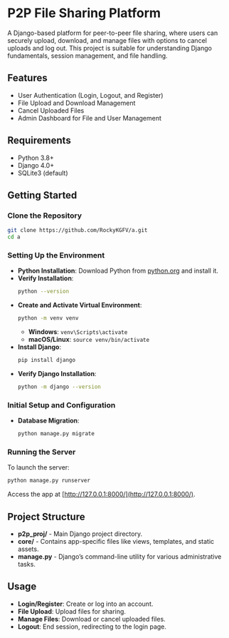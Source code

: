 # P2P File Sharing Platform

A Django-based platform for peer-to-peer file sharing, where users can securely upload, download, and manage files with options to cancel uploads and log out. This project is suitable for understanding Django fundamentals, session management, and file handling.

## Features
- User Authentication (Login, Logout, and Register)
- File Upload and Download Management
- Cancel Uploaded Files
- Admin Dashboard for File and User Management

## Requirements
- Python 3.8+
- Django 4.0+
- SQLite3 (default)

## Getting Started

### Clone the Repository
```bash
git clone https://github.com/RockyKGFV/a.git
cd a
```

### Setting Up the Environment
- **Python Installation**: Download Python from [python.org](https://www.python.org/downloads/) and install it.
- **Verify Installation**:
  ```bash
  python --version
  ```
- **Create and Activate Virtual Environment**:
  ```bash
  python -m venv venv
  ```
  - **Windows**: `venv\Scripts\activate`
  - **macOS/Linux**: `source venv/bin/activate`
- **Install Django**:
  ```bash
  pip install django
  ```
- **Verify Django Installation**:
  ```bash
  python -m django --version
  ```

### Initial Setup and Configuration

- **Database Migration**:
  ```bash
  python manage.py migrate
  ```

### Running the Server

To launch the server:
```bash
python manage.py runserver
```
Access the app at [http://127.0.0.1:8000/](http://127.0.0.1:8000/).

## Project Structure

- **p2p_proj/** - Main Django project directory.
- **core/** - Contains app-specific files like views, templates, and static assets.
- **manage.py** - Django’s command-line utility for various administrative tasks.

## Usage

- **Login/Register**: Create or log into an account.
- **File Upload**: Upload files for sharing.
- **Manage Files**: Download or cancel uploaded files.
- **Logout**: End session, redirecting to the login page.

